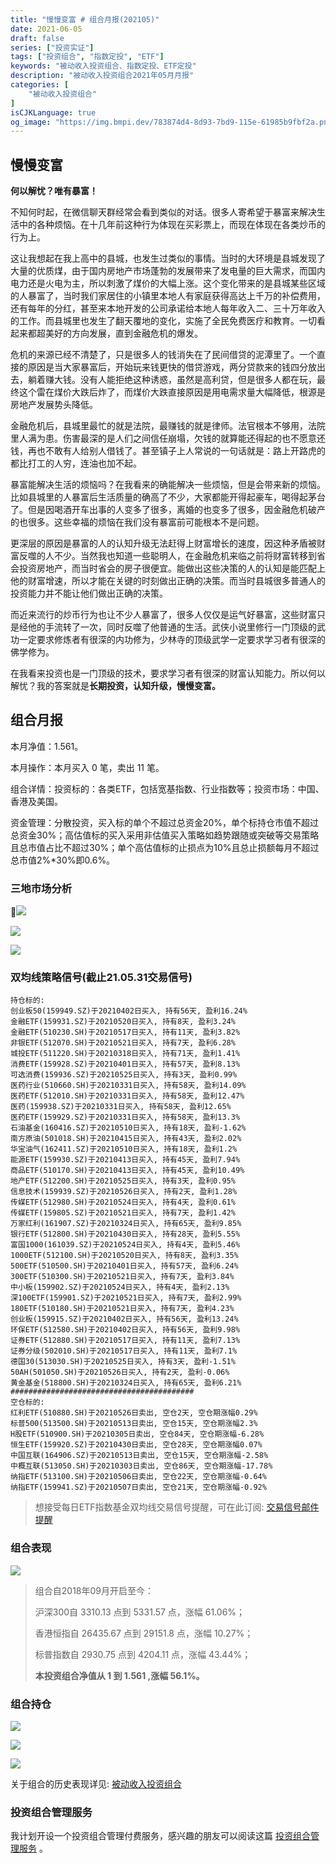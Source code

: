 ```yaml
---
title: "慢慢变富 # 组合月报(202105)"
date: 2021-06-05
draft: false
series: ["投资实证"]
tags: ["投资组合", "指数定投", "ETF"]
keywords: "被动收入投资组合、指数定投、ETF定投"
description: "被动收入投资组合2021年05月月报"
categories: [
    "被动收入投资组合"
]
isCJKLanguage: true
og_image: "https://img.bmpi.dev/783874d4-8d93-7bd9-115e-61985b9fbf2a.png"
---
```


## 慢慢变富

**何以解忧？唯有暴富！**

不知何时起，在微信聊天群经常会看到类似的对话。很多人寄希望于暴富来解决生活中的各种烦恼。在十几年前这种行为体现在买彩票上，而现在体现在各类炒币的行为上。

这让我想起在我上高中的县城，也发生过类似的事情。当时的大环境是县城发现了大量的优质煤，由于国内房地产市场蓬勃的发展带来了发电量的巨大需求，而国内电力还是火电为主，所以刺激了煤价的大幅上涨。这个变化带来的是县城某些区域的人暴富了，当时我们家居住的小镇里本地人有家庭获得高达上千万的补偿费用，还有每年的分红，甚至来本地开发的公司承诺给本地人每年收入二、三十万年收入的工作。而县城里也发生了翻天覆地的变化，实施了全民免费医疗和教育。一切看起来都超美好的方向发展，直到金融危机的爆发。

危机的来源已经不清楚了，只是很多人的钱消失在了民间借贷的泥潭里了。一个直接的原因是当大家暴富后，开始玩来钱更快的借贷游戏，两分贷款来的钱四分放出去，躺着赚大钱。没有人能拒绝这种诱惑，虽然是高利贷，但是很多人都在玩，最终这个雷在煤价大跌后炸了，而煤价大跌直接原因是用电需求量大幅降低，根源是房地产发展势头降低。

金融危机后，县城里最忙的就是法院，最赚钱的就是律师。法官根本不够用，法院里人满为患。伤害最深的是人们之间信任崩塌，欠钱的就算能还得起的也不愿意还钱，再也不敢有人给别人借钱了。甚至镇子上人常说的一句话就是：路上开路虎的都比打工的人穷，连油也加不起。

暴富能解决生活的烦恼吗？在我看来的确能解决一些烦恼，但是会带来新的烦恼。比如县城里的人暴富后生活质量的确高了不少，大家都能开得起豪车，喝得起茅台了。但是因喝酒开车出事的人变多了很多，离婚的也变多了很多，因金融危机破产的也很多。这些幸福的烦恼在我们没有暴富前可能根本不是问题。

更深层的原因是暴富的人的认知升级无法赶得上财富增长的速度，因这种矛盾被财富反噬的人不少。当然我也知道一些聪明人，在金融危机来临之前将财富转移到省会投资房地产，而当时省会的房子很便宜。能做出这些决策的人的认知是能匹配上他的财富增速，所以才能在关键的时刻做出正确的决策。而当时县城很多普通人的投资能力并不能让他们做出正确的决策。

而近来流行的炒币行为也让不少人暴富了，很多人仅仅是运气好暴富，这些财富只是经他的手流转了一次，同时反噬了他普通的生活。武侠小说里修行一门顶级的武功一定要求修炼者有很深的内功修为，少林寺的顶级武学一定要求学习者有很深的佛学修为。

在我看来投资也是一门顶级的技术，要求学习者有很深的财富认知能力。所以何以解忧？我的答案就是**长期投资，认知升级，慢慢变富。**
## 组合月报

本月净值：1.561。

本月操作：本月买入 0 笔，卖出 11 笔。

组合详情：投资标的：各类ETF，包括宽基指数、行业指数等；投资市场：中国、香港及美国。

资金管理：分散投资，买入标的单个不超过总资金20%，单个标持仓市值不超过总资金30%；高估值标的买入采用非估值买入策略如趋势跟随或突破等交易策略且总市值占比不超过30%；单个高估值标的止损点为10%且总止损额每月不超过总市值2%*30%即0.6%。

### 三地市场分析

![](https://img.bmpi.dev/aa186ffd-6dbf-53ac-ea3d-f63c01871def.png)

![](https://img.bmpi.dev/2ba383bc-e383-5645-672d-aa91e8bd2e28.png)

![](https://img.bmpi.dev/713b953d-1c50-7b5a-3a12-ae30af082823.png)

### 双均线策略信号(截止21.05.31交易信号)

```text
持仓标的:
创业板50(159949.SZ)于20210402日买入, 持有56天, 盈利16.24%
金融ETF(159931.SZ)于20210520日买入, 持有8天, 盈利3.24%
金融ETF(510230.SH)于20210517日买入, 持有11天, 盈利3.82%
非银ETF(512070.SH)于20210521日买入, 持有7天, 盈利6.28%
城投ETF(511220.SH)于20210318日买入, 持有71天, 盈利1.41%
消费ETF(159928.SZ)于20210401日买入, 持有57天, 盈利8.13%
可选消费(159936.SZ)于20210525日买入, 持有3天, 盈利0.99%
医药行业(510660.SH)于20210331日买入, 持有58天, 盈利14.09%
医药ETF(512010.SH)于20210331日买入, 持有58天, 盈利12.47%
医药(159938.SZ)于20210331日买入, 持有58天, 盈利12.65%
医药ETF(159929.SZ)于20210331日买入, 持有58天, 盈利13.3%
石油基金(160416.SZ)于20210510日买入, 持有18天, 盈利-1.62%
南方原油(501018.SH)于20210415日买入, 持有43天, 盈利2.02%
华宝油气(162411.SZ)于20210510日买入, 持有18天, 盈利1.2%
能源ETF(159930.SZ)于20210413日买入, 持有45天, 盈利7.94%
商品ETF(510170.SH)于20210413日买入, 持有45天, 盈利10.49%
地产ETF(512200.SH)于20210525日买入, 持有3天, 盈利0.95%
信息技术(159939.SZ)于20210526日买入, 持有2天, 盈利1.28%
传媒ETF(512980.SH)于20210524日买入, 持有4天, 盈利0.61%
传媒ETF(159805.SZ)于20210521日买入, 持有7天, 盈利1.42%
万家红利(161907.SZ)于20210324日买入, 持有65天, 盈利9.85%
银行ETF(512800.SH)于20210430日买入, 持有28天, 盈利5.55%
富国1000(161039.SZ)于20210524日买入, 持有4天, 盈利5.46%
1000ETF(512100.SH)于20210520日买入, 持有8天, 盈利3.35%
500ETF(510500.SH)于20210401日买入, 持有57天, 盈利6.24%
300ETF(510300.SH)于20210521日买入, 持有7天, 盈利3.84%
中小板(159902.SZ)于20210524日买入, 持有4天, 盈利2.13%
深100ETF(159901.SZ)于20210521日买入, 持有7天, 盈利2.99%
180ETF(510180.SH)于20210521日买入, 持有7天, 盈利4.23%
创业板(159915.SZ)于20210402日买入, 持有56天, 盈利13.24%
环保ETF(512580.SH)于20210402日买入, 持有56天, 盈利9.98%
证券ETF(512880.SH)于20210517日买入, 持有11天, 盈利7.13%
证券分级(502010.SH)于20210517日买入, 持有11天, 盈利7.1%
德国30(513030.SH)于20210525日买入, 持有3天, 盈利-1.51%
50AH(501050.SH)于20210526日买入, 持有2天, 盈利-0.06%
黄金基金(518800.SH)于20210324日买入, 持有65天, 盈利6.21%
#########################################
空仓标的:
红利ETF(510880.SH)于20210526日卖出, 空仓2天, 空仓期涨幅0.29%
标普500(513500.SH)于20210513日卖出, 空仓15天, 空仓期涨幅2.3%
H股ETF(510900.SH)于20210305日卖出, 空仓84天, 空仓期涨幅-6.28%
恒生ETF(159920.SZ)于20210430日卖出, 空仓28天, 空仓期涨幅0.07%
中国互联(164906.SZ)于20210513日卖出, 空仓15天, 空仓期涨幅-2.58%
中概互联(513050.SH)于20210303日卖出, 空仓86天, 空仓期涨幅-17.78%
纳指ETF(513100.SH)于20210506日卖出, 空仓22天, 空仓期涨幅-0.64%
纳指ETF(159941.SZ)于20210507日卖出, 空仓21天, 空仓期涨幅-0.92%
```

> 想接受每日ETF指数基金双均线交易信号提醒，可在此订阅: [交易信号邮件提醒](https://money.i365.tech/)

### 组合表现

![](https://img.bmpi.dev/783874d4-8d93-7bd9-115e-61985b9fbf2a.png)

> 组合自2018年09月开启至今：
> 
> 沪深300自 3310.13 点到 5331.57 点，涨幅 61.06%；
> 
> 香港恒指自 26435.67 点到 29151.8 点，涨幅 10.27%；
> 
> 标普指数自 2930.75 点到 4204.11 点，涨幅 43.44%；
> 
> **本投资组合净值从 1 到 1.561 ,涨幅 56.1%。**
### 组合持仓


![](https://img.bmpi.dev/dd38a8f2-df24-79f7-3b14-9269936ad60d.png)

![](https://img.bmpi.dev/a88ea96a-1598-8b89-e5ec-6e00512c4071.png)

![](https://img.bmpi.dev/31deec30-886e-8358-0619-10f2b471262a.png)

关于组合的历史表现详见: [被动收入投资组合](https://www.notion.so/mdw/e0ed086e701a4d0aaa4839d2c7aa62ea)

### 投资组合管理服务

我计划开设一个投资组合管理付费服务，感兴趣的朋友可以阅读这篇 [投资组合管理服务](/invest/) 。
